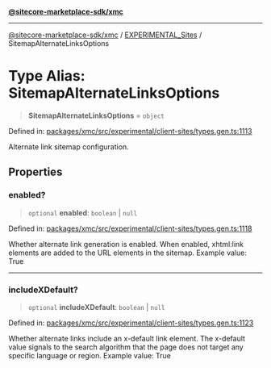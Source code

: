 [**@sitecore-marketplace-sdk/xmc**](../../../../README.md)

***

[@sitecore-marketplace-sdk/xmc](../../../../README.md) / [EXPERIMENTAL\_Sites](../README.md) / SitemapAlternateLinksOptions

# Type Alias: SitemapAlternateLinksOptions

> **SitemapAlternateLinksOptions** = `object`

Defined in: [packages/xmc/src/experimental/client-sites/types.gen.ts:1113](https://github.com/Sitecore/marketplace-sdk/blob/main/packages/xmc/src/experimental/client-sites/types.gen.ts#L1113)

Alternate link sitemap configuration.

## Properties

### enabled?

> `optional` **enabled**: `boolean` \| `null`

Defined in: [packages/xmc/src/experimental/client-sites/types.gen.ts:1118](https://github.com/Sitecore/marketplace-sdk/blob/main/packages/xmc/src/experimental/client-sites/types.gen.ts#L1118)

Whether alternate link generation is enabled. When enabled, xhtml:link elements are added to the URL elements in the sitemap.
Example value: True

***

### includeXDefault?

> `optional` **includeXDefault**: `boolean` \| `null`

Defined in: [packages/xmc/src/experimental/client-sites/types.gen.ts:1123](https://github.com/Sitecore/marketplace-sdk/blob/main/packages/xmc/src/experimental/client-sites/types.gen.ts#L1123)

Whether alternate links include an x-default link element. The x-default value signals to the search algorithm that the page does not target any specific language or region.
Example value: True
